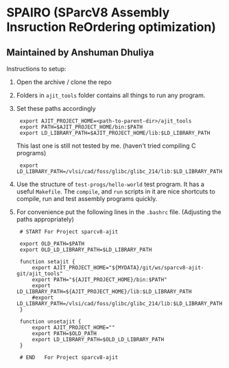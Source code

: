 SPAIRO (SParcV8 Assembly Insruction ReOrdering optimization)
===========================================================

Maintained by Anshuman Dhuliya
--------------------------------

Instructions to setup:

1. Open the archive / clone the repo
2. Folders in `ajit_tools` folder contains all things to run any program.
3. Set these paths accordingly

        export AJIT_PROJECT_HOME=<path-to-parent-dir>/ajit_tools
        export PATH=$AJIT_PROJECT_HOME/bin:$PATH
        export LD_LIBRARY_PATH=$AJIT_PROJECT_HOME/lib:$LD_LIBRARY_PATH

   This last one is still not tested by me. (haven't tried compiling C programs)

        export LD_LIBRARY_PATH=/vlsi/cad/foss/glibc/glibc_214/lib:$LD_LIBRARY_PATH

4. Use the structure of `test-progs/hello-world` test program. It has a useful `Makefile`. The `compile`, and `run` scripts in it are nice shortcuts to compile, run and test assembly programs quickly.

5. For convenience put the following lines in the `.bashrc` file. (Adjusting the paths appropriately)


        # START For Project sparcv8-ajit

        export OLD_PATH=$PATH
        export OLD_LD_LIBRARY_PATH=$LD_LIBRARY_PATH

        function setajit {
            export AJIT_PROJECT_HOME="${MYDATA}/git/ws/sparcv8-ajit-git/ajit_tools"
            export PATH="${AJIT_PROJECT_HOME}/bin:$PATH"
            export LD_LIBRARY_PATH=${AJIT_PROJECT_HOME}/lib:$LD_LIBRARY_PATH
            #export LD_LIBRARY_PATH=/vlsi/cad/foss/glibc/glibc_214/lib:$LD_LIBRARY_PATH 
        }

        function unsetajit {
            export AJIT_PROJECT_HOME=""
            export PATH=$OLD_PATH
            export LD_LIBRARY_PATH=$OLD_LD_LIBRARY_PATH
        }

        # END   For Project sparcv8-ajit


